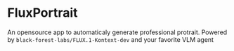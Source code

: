 # FluxPortrait

An opensource app to automaticaly generate professional protrait. 
Powered by `black-forest-labs/FLUX.1-Kontext-dev` and your favorite VLM agent


